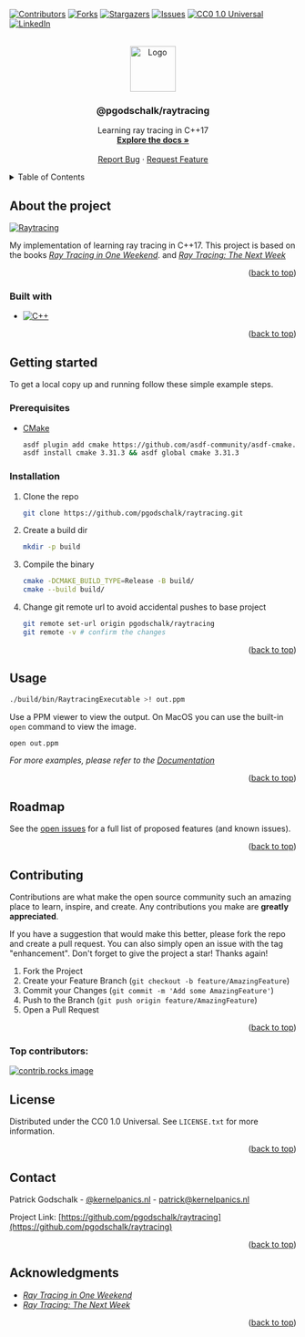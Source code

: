 <!-- markdownlint-disable -->

<a id="readme-top"></a>

<!-- PROJECT SHIELDS -->

[![Contributors][contributors-shield]][contributors-url]
[![Forks][forks-shield]][forks-url]
[![Stargazers][stars-shield]][stars-url]
[![Issues][issues-shield]][issues-url]
[![CC0 1.0 Universal][license-shield]][license-url]
[![LinkedIn][linkedin-shield]][linkedin-url]

<!-- PROJECT LOGO -->
<br />
<div align="center">
  <a href="https://github.com/pgodschalk/raytracing">
    <img src="images/logo.png" alt="Logo" width="80" height="80">
  </a>

<h3 align="center">@pgodschalk/raytracing</h3>

  <p align="center">
    Learning ray tracing in C++17
    <br />
    <a href="https://github.com/pgodschalk/raytracing/blob/main/docs/progress-over-time.md"><strong>Explore the docs »</strong></a>
    <br />
    <br />
    <a href="https://github.com/pgodschalk/raytracing/issues/new?labels=bug&template=bug-report---.md">Report Bug</a>
    ·
    <a href="https://github.com/pgodschalk/raytracing/issues/new?labels=enhancement&template=feature-request---.md">Request Feature</a>
  </p>
</div>

<!-- TABLE OF CONTENTS -->
<details>
  <summary>Table of Contents</summary>
  <ol>
    <li>
      <a href="#about-the-project">About the project</a>
      <ul>
        <li><a href="#built-with">Built with</a></li>
      </ul>
    </li>
    <li>
      <a href="#getting-started">Getting started</a>
      <ul>
        <li><a href="#prerequisites">Prerequisites</a></li>
        <li><a href="#installation">Installation</a></li>
      </ul>
    </li>
    <li><a href="#usage">Usage</a></li>
    <li><a href="#roadmap">Roadmap</a></li>
    <li><a href="#contributing">Contributing</a></li>
    <li><a href="#license">License</a></li>
    <li><a href="#contact">Contact</a></li>
    <li><a href="#acknowledgments">Acknowledgments</a></li>
  </ol>
</details>

<!-- ABOUT THE PROJECT -->

## About the project

[![Raytracing][product-screenshot]](https://github.com/pgodschalk/raytracing)

My implementation of learning ray tracing in C++17. This project is based on
the books
[_Ray Tracing in One Weekend_](https://raytracing.github.io/books/RayTracingInOneWeekend.html).
and
[_Ray Tracing: The Next Week_](https://raytracing.github.io/books/RayTracingTheNextWeek.html)

<p align="right">(<a href="#readme-top">back to top</a>)</p>

### Built with

- [![C++][cpp]][cpp-url]

<p align="right">(<a href="#readme-top">back to top</a>)</p>

<!-- GETTING STARTED -->

## Getting started

To get a local copy up and running follow these simple example steps.

### Prerequisites

- [CMake](https://cmake.org)
  ```sh
  asdf plugin add cmake https://github.com/asdf-community/asdf-cmake.git
  asdf install cmake 3.31.3 && asdf global cmake 3.31.3
  ```

### Installation

1. Clone the repo
   ```sh
   git clone https://github.com/pgodschalk/raytracing.git
   ```
2. Create a build dir
   ```sh
   mkdir -p build
   ```
3. Compile the binary
   ```sh
   cmake -DCMAKE_BUILD_TYPE=Release -B build/
   cmake --build build/
   ```
4. Change git remote url to avoid accidental pushes to base project
   ```sh
   git remote set-url origin pgodschalk/raytracing
   git remote -v # confirm the changes
   ```

<p align="right">(<a href="#readme-top">back to top</a>)</p>

<!-- USAGE EXAMPLES -->

## Usage

```sh
./build/bin/RaytracingExecutable >! out.ppm
```

Use a PPM viewer to view the output. On MacOS you can use the built-in
`open` command to view the image.

```sh
open out.ppm
```

_For more examples, please refer to the [Documentation](https://github.com/pgodschalk/raytracing/blob/main/docs/progress-over-time.md)_

<p align="right">(<a href="#readme-top">back to top</a>)</p>

<!-- ROADMAP -->

## Roadmap

See the [open issues](https://github.com/pgodschalk/raytracing/issues) for a full list of proposed features (and known issues).

<p align="right">(<a href="#readme-top">back to top</a>)</p>

<!-- CONTRIBUTING -->

## Contributing

Contributions are what make the open source community such an amazing place to learn, inspire, and create. Any contributions you make are **greatly appreciated**.

If you have a suggestion that would make this better, please fork the repo and create a pull request. You can also simply open an issue with the tag "enhancement".
Don't forget to give the project a star! Thanks again!

1. Fork the Project
2. Create your Feature Branch (`git checkout -b feature/AmazingFeature`)
3. Commit your Changes (`git commit -m 'Add some AmazingFeature'`)
4. Push to the Branch (`git push origin feature/AmazingFeature`)
5. Open a Pull Request

<p align="right">(<a href="#readme-top">back to top</a>)</p>

### Top contributors:

<a href="https://github.com/pgodschalk/raytracing/graphs/contributors">
  <img src="https://contrib.rocks/image?repo=pgodschalk/raytracing" alt="contrib.rocks image" />
</a>

<!-- LICENSE -->

## License

Distributed under the CC0 1.0 Universal. See `LICENSE.txt` for more information.

<p align="right">(<a href="#readme-top">back to top</a>)</p>

<!-- CONTACT -->

## Contact

Patrick Godschalk - [@kernelpanics.nl](https://bsky.app/profile/kernelpanics.nl) - patrick@kernelpanics.nl

Project Link: [https://github.com/pgodschalk/raytracing](https://github.com/pgodschalk/raytracing)

<p align="right">(<a href="#readme-top">back to top</a>)</p>

<!-- ACKNOWLEDGMENTS -->

## Acknowledgments

- [_Ray Tracing in One Weekend_](https://raytracing.github.io/books/RayTracingInOneWeekend.html)
- [_Ray Tracing: The Next Week_](https://raytracing.github.io/books/RayTracingTheNextWeek.html)

<p align="right">(<a href="#readme-top">back to top</a>)</p>

<!-- MARKDOWN LINKS & IMAGES -->
<!-- https://www.markdownguide.org/basic-syntax/#reference-style-links -->

[contributors-shield]: https://img.shields.io/github/contributors/pgodschalk/raytracing.svg?style=for-the-badge
[contributors-url]: https://github.com/pgodschalk/raytracing/graphs/contributors
[forks-shield]: https://img.shields.io/github/forks/pgodschalk/raytracing.svg?style=for-the-badge
[forks-url]: https://github.com/pgodschalk/raytracing/network/members
[stars-shield]: https://img.shields.io/github/stars/pgodschalk/raytracing.svg?style=for-the-badge
[stars-url]: https://github.com/pgodschalk/raytracing/stargazers
[issues-shield]: https://img.shields.io/github/issues/pgodschalk/raytracing.svg?style=for-the-badge
[issues-url]: https://github.com/pgodschalk/raytracing/issues
[license-shield]: https://img.shields.io/github/license/pgodschalk/raytracing?style=for-the-badge
[license-url]: https://github.com/pgodschalk/raytracing/blob/main/LICENSE.txt
[linkedin-shield]: https://img.shields.io/badge/-LinkedIn-black.svg?style=for-the-badge&logo=linkedin&colorB=555
[linkedin-url]: https://linkedin.com/in/patrick-godschalk
[product-screenshot]: images/screenshot.gif
[cpp]: https://img.shields.io/badge/C++-00599C?style=for-the-badge&logo=c%2B%2B&logoColor=white
[cpp-url]: https://isocpp.org
